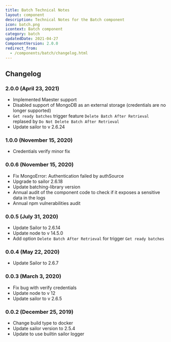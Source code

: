 ```yaml
---
title: Batch Technical Notes
layout: component
description: Technical Notes for the Batch component
icon: batch.png
icontext: Batch component
category: batch
updatedDate: 2021-04-27
ComponentVersion: 2.0.0
redirect_from:
  - /components/batch/changelog.html
---
```


## Changelog

### 2.0.0 (April 23, 2021)

* Implemented Maester support
* Disabled support of MongoDB as an external storage (credentials are no longer supported)
* `Get ready batches` trigger feature `Delete Batch After Retrieval` replased by `Do Not Delete Batch After Retrieval`
* Update sailor to v 2.6.24

### 1.0.0 (November 15, 2020)

* Credentials verify minor fix

### 0.0.6 (November 15, 2020)

* Fix MongoError: Authentication failed by authSource
* Upgrade to sailor 2.6.18
* Update batching-library version
* Annual audit of the component code to check if it exposes a sensitive data in the logs
* Annual npm vulnerabilities audit

### 0.0.5 (July 31, 2020)

* Update Sailor to 2.6.14
* Update node to v 14.5.0
* Add option `Delete Batch After Retrieval` for trigger `Get ready batches`

### 0.0.4 (May 22, 2020)

* Update Sailor to 2.6.7

### 0.0.3 (March 3, 2020)

* Fix bug with verify credentials
* Update node to v 12
* Update sailor to v 2.6.5

### 0.0.2 (December 25, 2019)

* Change build type to docker
* Update sailor version to 2.5.4
* Update to use builtin sailor logger
